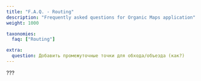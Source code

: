 ```yaml
---
title: "F.A.Q. - Routing"
description: "Frequently asked questions for Organic Maps application"
weight: 1000

taxonomies:
  faq: ["Routing"]

extra:
  question: Добавить промежуточные точки для обхода/объезда (как?)
---
```


???

